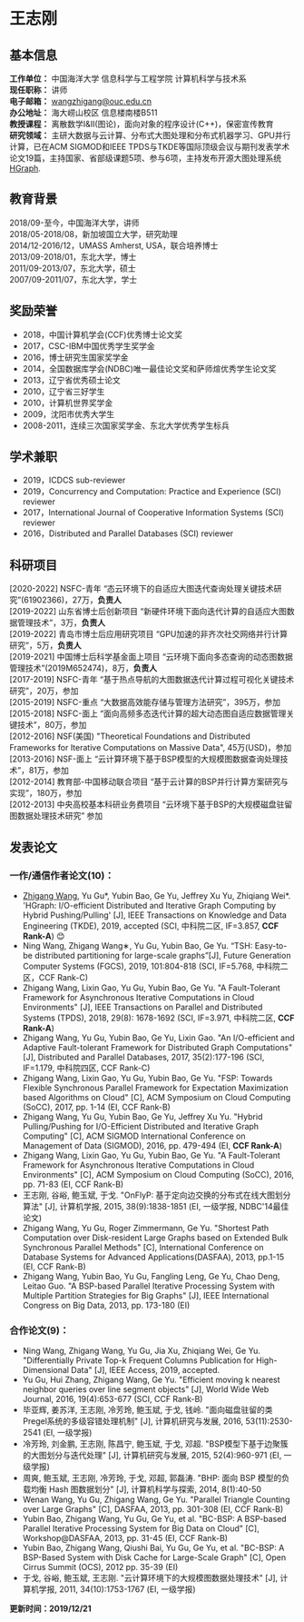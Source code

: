 # 王志刚

## 基本信息
**工作单位：** 中国海洋大学 信息科学与工程学院 计算机科学与技术系   
**现任职称：** 讲师   
**电子邮箱：** wangzhigang@ouc.edu.cn   
**办公地址：** 海大崂山校区 信息楼南楼B511   
**教授课程：** 离散数学I&II(图论)，面向对象的程序设计(C++)，保密宣传教育   
**研究领域：** 主研大数据与云计算、分布式大图处理和分布式机器学习、GPU并行计算，已在ACM SIGMOD和IEEE TPDS与TKDE等国际顶级会议与期刊发表学术论文19篇，主持国家、省部级课题5项、参与6项，主持发布开源大图处理系统[HGraph](https://github.com/HybridGraph/HGraph).

## 教育背景
2018/09-至今，中国海洋大学，讲师   
2018/05-2018/08，新加坡国立大学，研究助理   
2014/12-2016/12，UMASS Amherst, USA，联合培养博士   
2013/09-2018/01，东北大学，博士   
2011/09-2013/07，东北大学，硕士   
2007/09-2011/07，东北大学，学士   

## 奖励荣誉
* 2018，中国计算机学会(CCF)优秀博士论文奖   
* 2017，CSC-IBM中国优秀学生奖学金   
* 2016，博士研究生国家奖学金   
* 2014，全国数据库学会(NDBC)唯一最佳论文奖和萨师煊优秀学生论文奖   
* 2013，辽宁省优秀硕士论文   
* 2010，辽宁省三好学生   
* 2010，计算机世界奖学金   
* 2009，沈阳市优秀大学生   
* 2008-2011，连续三次国家奖学金、东北大学优秀学生标兵   

## 学术兼职
* 2019，ICDCS sub-reviewer   
* 2019，Concurrency and Computation: Practice and Experience (SCI) reviewer   
* 2017，International Journal of Cooperative Information Systems (SCI) reviewer   
* 2016，Distributed and Parallel Databases (SCI) reviewer   

## 科研项目
[2020-2022] NSFC-青年 “态云环境下的自适应大图迭代查询处理关键技术研究”(61902366)，27万，**负责人**   
[2019-2022] 山东省博士后创新项目 “新硬件环境下面向迭代计算的自适应大图数据管理技术”，3万，**负责人**   
[2019-2022] 青岛市博士后应用研究项目 “GPU加速的非齐次社交网络并行计算研究”，5万，**负责人**   
[2019-2021]	中国博士后科学基金面上项目 “云环境下面向多态查询的动态图数据管理技术”(2019M652474)，8万，**负责人**   
[2017-2019]	NSFC-青年 “基于热点导航的大图数据迭代计算过程可视化关键技术研究”，20万，参加   
[2015-2019]	NSFC-重点 “大数据高效能存储与管理方法研究”，395万，参加   
[2015-2018]	NSFC-面上 “面向高频多态迭代计算的超大动态图自适应数据管理关键技术”，80万，参加   
[2012-2016]	NSF(美国) "Theoretical Foundations and Distributed Frameworks for Iterative Computations on Massive Data", 45万(USD)，参加   
[2013-2016]	NSF-面上 “云计算环境下基于BSP模型的大规模图数据查询处理技术”，81万，参加   
[2012-2014]	教育部-中国移动联合项目 “基于云计算的BSP并行计算方案研究与实现”，180万，参加   
[2012-2013]	中央高校基本科研业务费项目 “云环境下基于BSP的大规模磁盘驻留图数据处理技术研究” 参加   

## 发表论文
### 一作/通信作者论文(10)：   
* <u>Zhigang Wang</u>, Yu Gu*, Yubin Bao, Ge Yu, Jeffrey Xu Yu, Zhiqiang Wei*. 'HGraph: I/O-efficient Distributed and Iterative Graph Computing by Hybrid Pushing/Pulling' [J], IEEE Transactions on Knowledge and Data Engineering (TKDE), 2019, accepted (SCI, 中科院二区, IF=3.857, **CCF Rank-A**) :blush:   
* Ning Wang, Zhigang Wang∗, Yu Gu, Yubin Bao, Ge Yu. “TSH: Easy-to-be distributed partitioning for large-scale graphs”[J], Future Generation Computer Systems (FGCS), 2019, 101:804-818 (SCI, IF=5.768, 中科院二区，CCF Rank-C)   
* Zhigang Wang, Lixin Gao, Yu Gu, Yubin Bao, Ge Yu. "A Fault-Tolerant Framework for Asynchronous Iterative Computations in Cloud Environments" [J], IEEE Transactions on Parallel and Distributed Systems (TPDS), 2018, 29(8): 1678-1692 (SCI, IF=3.971, 中科院二区, **CCF Rank-A**)   
* Zhigang Wang, Yu Gu, Yubin Bao, Ge Yu, Lixin Gao. "An I/O-efficient and Adaptive Fault-tolerant Framework for Distributed Graph Computations" [J], Distributed and Parallel Databases, 2017, 35(2):177-196 (SCI, IF=1.179, 中科院四区, CCF Rank-C)   
* Zhigang Wang, Lixin Gao, Yu Gu, Yubin Bao, Ge Yu. "FSP: Towards Flexible Synchronous Parallel Framework for Expectation Maximization based Algorithms on Cloud" [C], ACM Symposium on Cloud Computing (SoCC), 2017, pp. 1-14 (EI, CCF Rank-B)   
* Zhigang Wang, Yu Gu, Yubin Bao, Ge Yu, Jeffrey Xu Yu. "Hybrid Pulling/Pushing for I/O-Efficient Distributed and Iterative Graph Computing" [C], ACM SIGMOD International Conference on Management of Data (SIGMOD), 2016, pp. 479-494 (EI, **CCF Rank-A**)   
* Zhigang Wang, Lixin Gao, Yu Gu, Yubin Bao, Ge Yu. "A Fault-Tolerant Framework for Asynchronous Iterative Computations in Cloud Environments" [C], ACM Symposium on Cloud Computing (SoCC), 2016, pp. 71-83 (EI, CCF Rank-B)   
* 王志刚, 谷峪, 鲍玉斌, 于戈. "OnFlyP: 基于定向边交换的分布式在线大图划分算法" [J], 计算机学报, 2015, 38(9):1838-1851 (EI, 一级学报, NDBC'14最佳论文)   
* Zhigang Wang, Yu Gu, Roger Zimmermann, Ge Yu. "Shortest Path Computation over Disk-resident Large Graphs based on Extended Bulk Synchronous Parallel Methods" [C], International Conference on Database Systems for Advanced Applications(DASFAA), 2013, pp.1-15 (EI, CCF Rank-B)   
* Zhigang Wang, Yubin Bao, Yu Gu, Fangling Leng, Ge Yu, Chao Deng, Leitao Guo. "A BSP-based Parallel Iterative Processing System with Multiple Partition Strategies for Big Graphs" [J], IEEE International Congress on Big Data, 2013, pp. 173-180 (EI)   

### 合作论文(9)：  
* Ning Wang, Zhigang Wang, Yu Gu, Jia Xu, Zhiqiang Wei, Ge Yu. "Differentially Private Top-k Frequent Columns Publication for High-Dimensional Data" [J], IEEE Access, 2019, accepted.   
* Yu Gu, Hui Zhang, Zhigang Wang, Ge Yu. "Efficient moving k nearest neighbor queries over line segment objects" [J], World Wide Web Journal, 2016, 19(4):653-677 (SCI, CCF Rank-B)   
* 毕亚辉, 姜苏洋, 王志刚, 冷芳玲, 鲍玉斌, 于戈, 钱岭. "面向磁盘驻留的类Pregel系统的多级容错处理机制" [J], 计算机研究与发展, 2016, 53(11):2530-2541 (EI, 一级学报)   
* 冷芳玲, 刘金鹏, 王志刚, 陈昌宁, 鲍玉斌, 于戈, 邓超. "BSP模型下基于边聚簇的大图划分与迭代处理" [J], 计算机研究与发展, 2015, 52(4):960-971 (EI, 一级学报)   
* 周爽, 鲍玉斌, 王志刚, 冷芳玲, 于戈, 邓超, 郭磊涛. "BHP: 面向 BSP 模型的负载均衡 Hash 图数据划分" [J], 计算机科学与探索, 2014, 8(1):40-50   
* Wenan Wang, Yu Gu, Zhigang Wang, Ge Yu. "Parallel Triangle Counting over Large Graphs" [C], DASFAA, 2013, pp. 301-308 (EI, CCF Rank-B)   
* Yubin Bao, Zhigang Wang, Yu Gu, Ge Yu, et al. "BC-BSP: A BSP-based Parallel Iterative Processing System for Big Data on Cloud" [C], Workshop@DASFAA, 2013, pp. 31-45 (EI, CCF Rank-B)   
* Yubin Bao, Zhigang Wang, Qiushi Bai, Yu Gu, Ge Yu, et al. "BC-BSP: A BSP-Based System with Disk Cache for Large-Scale Graph" [C], Open Cirrus Summit (OCS), 2012 pp. 35-39 (EI)   
* 于戈, 谷峪, 鲍玉斌, 王志刚. "云计算环境下的大规模图数据处理技术" [J], 计算机学报, 2011, 34(10):1753-1767 (EI, 一级学报)   


**更新时间：2019/12/21**   
